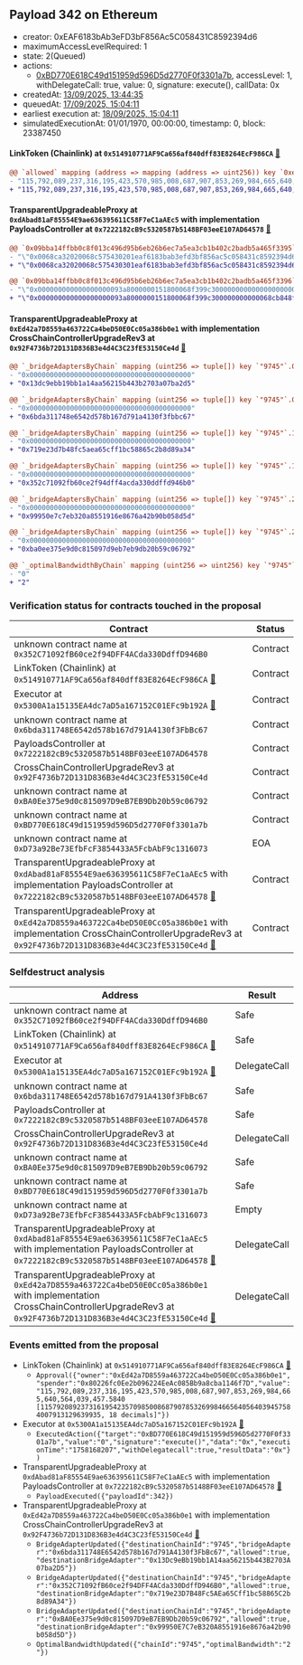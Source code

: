 ## Payload 342 on Ethereum

- creator: 0xEAF6183bAb3eFD3bF856Ac5C058431C8592394d6
- maximumAccessLevelRequired: 1
- state: 2(Queued)
- actions:
  - [0xBD770E618C49d151959d596D5d2770F0f3301a7b](https://etherscan.io/tx/0xBD770E618C49d151959d596D5d2770F0f3301a7b), accessLevel: 1, withDelegateCall: true, value: 0, signature: execute(), callData: 0x
- createdAt: [13/09/2025, 13:44:35](https://etherscan.io/tx/0xe8fc8660abe305eeb6cefd578a9280baab966e7984acc3050ae6961f62084349)
- queuedAt: [17/09/2025, 15:04:11](https://etherscan.io/tx/0xd0daf348c214d015f4e2e7478b4e14ccb3b808c10ed454a73e67d7269ced6f63)
- earliest execution at: [18/09/2025, 15:04:11](https://www.epochconverter.com/countdown?q=1758207851)
- simulatedExecutionAt: 01/01/1970, 00:00:00, timestamp: 0, block: 23387450
#### LinkToken (Chainlink) at `0x514910771AF9Ca656af840dff83E8264EcF986CA` [:ghost:](https://github.com/bgd-labs/aave-address-book  "AaveV2Ethereum.ASSETS.LINK.UNDERLYING")

```diff
@@ `allowed` mapping (address => mapping (address => uint256)) key `0xed42a7d8559a463722ca4bed50e0cc05a386b0e1`.0x80226fc0ee2b096224eeac085bb9a8cba1146f7d @@
- "115,792,089,237,316,195,423,570,985,008,687,907,853,269,984,665,640,564,039,452.8190 [115792089237316195423570985008687907853269984665640564039452819038109223761790, 18 decimals]"
+ "115,792,089,237,316,195,423,570,985,008,687,907,853,269,984,665,640,564,039,457.5840 [115792089237316195423570985008687907853269984665640564039457584007913129639935, 18 decimals]"

```
#### TransparentUpgradeableProxy at `0xdAbad81aF85554E9ae636395611C58F7eC1aAEc5` with implementation PayloadsController at `0x7222182cB9c5320587b5148BF03eeE107AD64578` [:ghost:](https://github.com/bgd-labs/aave-address-book  "GovernanceV3Ethereum.PAYLOADS_CONTROLLER")

```diff
@@ `0x09bba14ffbb0c8f013c496d95b6eb26b6ec7a5ea3cb1b402c2badb5a465f3395` raw  @@
- "\"0x0068ca32020068c575430201eaf6183bab3efd3bf856ac5c058431c8592394d6\""
+ "\"0x0068ca32020068c575430301eaf6183bab3efd3bf856ac5c058431c8592394d6\""

@@ `0x09bba14ffbb0c8f013c496d95b6eb26b6ec7a5ea3cb1b402c2badb5a465f3396` raw  @@
- "\"0x000000000000000000093a8000000151800068f399c300000000000000000000\""
+ "\"0x000000000000000000093a8000000151800068f399c300000000000068cb848f\""

```
#### TransparentUpgradeableProxy at `0xEd42a7D8559a463722Ca4beD50E0Cc05a386b0e1` with implementation CrossChainControllerUpgradeRev3 at `0x92F4736b72D131D836B3e4d4C3C23fE53150Ce4d` [:ghost:](https://github.com/bgd-labs/aave-address-book  "GovernanceV3Ethereum.CROSS_CHAIN_CONTROLLER")

```diff
@@ `_bridgeAdaptersByChain` mapping (uint256 => tuple[]) key `"9745"`.0.destinationBridgeAdapter @@
- "0x0000000000000000000000000000000000000000"
+ "0x13dc9ebb19bb1a14aa56215b443b2703a07ba2d5"

@@ `_bridgeAdaptersByChain` mapping (uint256 => tuple[]) key `"9745"`.0.currentChainBridgeAdapter @@
- "0x0000000000000000000000000000000000000000"
+ "0x6bda311748e6542d578b167d791a4130f3fbbc67"

@@ `_bridgeAdaptersByChain` mapping (uint256 => tuple[]) key `"9745"`.1.destinationBridgeAdapter @@
- "0x0000000000000000000000000000000000000000"
+ "0x719e23d7b48fc5aea65cff1bc58865c2b8d89a34"

@@ `_bridgeAdaptersByChain` mapping (uint256 => tuple[]) key `"9745"`.1.currentChainBridgeAdapter @@
- "0x0000000000000000000000000000000000000000"
+ "0x352c71092fb60ce2f94dff4acda330ddffd946b0"

@@ `_bridgeAdaptersByChain` mapping (uint256 => tuple[]) key `"9745"`.2.destinationBridgeAdapter @@
- "0x0000000000000000000000000000000000000000"
+ "0x99950e7c7eb320a8551916e8676a42b90b058d5d"

@@ `_bridgeAdaptersByChain` mapping (uint256 => tuple[]) key `"9745"`.2.currentChainBridgeAdapter @@
- "0x0000000000000000000000000000000000000000"
+ "0xba0ee375e9d0c815097d9eb7eb9db20b59c06792"

@@ `_optimalBandwidthByChain` mapping (uint256 => uint256) key `"9745"` @@
- "0"
+ "2"

```
### Verification status for contracts touched in the proposal

| Contract | Status |
|---------|------------|
| unknown contract name at `0x352C71092fB60ce2f94DFF4ACda330DdffD946B0` | Contract |
| LinkToken (Chainlink) at `0x514910771AF9Ca656af840dff83E8264EcF986CA` [:ghost:](https://github.com/bgd-labs/aave-address-book  "AaveV2Ethereum.ASSETS.LINK.UNDERLYING") | Contract |
| Executor at `0x5300A1a15135EA4dc7aD5a167152C01EFc9b192A` [:ghost:](https://github.com/bgd-labs/aave-address-book  "AaveV2Ethereum.POOL_ADMIN") | Contract |
| unknown contract name at `0x6bda311748E6542d578b167d791A4130f3FbBc67` | Contract |
| PayloadsController at `0x7222182cB9c5320587b5148BF03eeE107AD64578` | Contract |
| CrossChainControllerUpgradeRev3 at `0x92F4736b72D131D836B3e4d4C3C23fE53150Ce4d` | Contract |
| unknown contract name at `0xBA0Ee375e9d0c815097D9eB7EB9Db20b59c06792` | Contract |
| unknown contract name at `0xBD770E618C49d151959d596D5d2770F0f3301a7b` | Contract |
| unknown contract name at `0xD73a92Be73EfbFcF3854433A5FcbAbF9c1316073` | EOA |
| TransparentUpgradeableProxy at `0xdAbad81aF85554E9ae636395611C58F7eC1aAEc5` with implementation PayloadsController at `0x7222182cB9c5320587b5148BF03eeE107AD64578` [:ghost:](https://github.com/bgd-labs/aave-address-book  "GovernanceV3Ethereum.PAYLOADS_CONTROLLER") | Contract |
| TransparentUpgradeableProxy at `0xEd42a7D8559a463722Ca4beD50E0Cc05a386b0e1` with implementation CrossChainControllerUpgradeRev3 at `0x92F4736b72D131D836B3e4d4C3C23fE53150Ce4d` [:ghost:](https://github.com/bgd-labs/aave-address-book  "GovernanceV3Ethereum.CROSS_CHAIN_CONTROLLER") | Contract |

### Selfdestruct analysis

| Address | Result |
|---------|------------|
| unknown contract name at `0x352C71092fB60ce2f94DFF4ACda330DdffD946B0` | Safe |
| LinkToken (Chainlink) at `0x514910771AF9Ca656af840dff83E8264EcF986CA` [:ghost:](https://github.com/bgd-labs/aave-address-book  "AaveV2Ethereum.ASSETS.LINK.UNDERLYING") | Safe |
| Executor at `0x5300A1a15135EA4dc7aD5a167152C01EFc9b192A` [:ghost:](https://github.com/bgd-labs/aave-address-book  "AaveV2Ethereum.POOL_ADMIN") | DelegateCall |
| unknown contract name at `0x6bda311748E6542d578b167d791A4130f3FbBc67` | Safe |
| PayloadsController at `0x7222182cB9c5320587b5148BF03eeE107AD64578` | Safe |
| CrossChainControllerUpgradeRev3 at `0x92F4736b72D131D836B3e4d4C3C23fE53150Ce4d` | DelegateCall |
| unknown contract name at `0xBA0Ee375e9d0c815097D9eB7EB9Db20b59c06792` | Safe |
| unknown contract name at `0xBD770E618C49d151959d596D5d2770F0f3301a7b` | Safe |
| unknown contract name at `0xD73a92Be73EfbFcF3854433A5FcbAbF9c1316073` | Empty |
| TransparentUpgradeableProxy at `0xdAbad81aF85554E9ae636395611C58F7eC1aAEc5` with implementation PayloadsController at `0x7222182cB9c5320587b5148BF03eeE107AD64578` [:ghost:](https://github.com/bgd-labs/aave-address-book  "GovernanceV3Ethereum.PAYLOADS_CONTROLLER") | DelegateCall |
| TransparentUpgradeableProxy at `0xEd42a7D8559a463722Ca4beD50E0Cc05a386b0e1` with implementation CrossChainControllerUpgradeRev3 at `0x92F4736b72D131D836B3e4d4C3C23fE53150Ce4d` [:ghost:](https://github.com/bgd-labs/aave-address-book  "GovernanceV3Ethereum.CROSS_CHAIN_CONTROLLER") | DelegateCall |

### Events emitted from the proposal

- LinkToken (Chainlink) at `0x514910771AF9Ca656af840dff83E8264EcF986CA` [:ghost:](https://github.com/bgd-labs/aave-address-book  "AaveV2Ethereum.ASSETS.LINK.UNDERLYING")
  - `Approval({"owner":"0xEd42a7D8559a463722Ca4beD50E0Cc05a386b0e1","spender":"0x80226fc0Ee2b096224EeAc085Bb9a8cba1146f7D","value":"115,792,089,237,316,195,423,570,985,008,687,907,853,269,984,665,640,564,039,457.5840 [115792089237316195423570985008687907853269984665640564039457584007913129639935, 18 decimals]"})`
- Executor at `0x5300A1a15135EA4dc7aD5a167152C01EFc9b192A` [:ghost:](https://github.com/bgd-labs/aave-address-book  "AaveV2Ethereum.POOL_ADMIN")
  - `ExecutedAction({"target":"0xBD770E618C49d151959d596D5d2770F0f3301a7b","value":"0","signature":"execute()","data":"0x","executionTime":"1758168207","withDelegatecall":true,"resultData":"0x"})`
- TransparentUpgradeableProxy at `0xdAbad81aF85554E9ae636395611C58F7eC1aAEc5` with implementation PayloadsController at `0x7222182cB9c5320587b5148BF03eeE107AD64578` [:ghost:](https://github.com/bgd-labs/aave-address-book  "GovernanceV3Ethereum.PAYLOADS_CONTROLLER")
  - `PayloadExecuted({"payloadId":342})`
- TransparentUpgradeableProxy at `0xEd42a7D8559a463722Ca4beD50E0Cc05a386b0e1` with implementation CrossChainControllerUpgradeRev3 at `0x92F4736b72D131D836B3e4d4C3C23fE53150Ce4d` [:ghost:](https://github.com/bgd-labs/aave-address-book  "GovernanceV3Ethereum.CROSS_CHAIN_CONTROLLER")
  - `BridgeAdapterUpdated({"destinationChainId":"9745","bridgeAdapter":"0x6bda311748E6542d578b167d791A4130f3FbBc67","allowed":true,"destinationBridgeAdapter":"0x13Dc9eBb19bb1A14aa56215b443B2703A07ba2D5"})`
  - `BridgeAdapterUpdated({"destinationChainId":"9745","bridgeAdapter":"0x352C71092fB60ce2f94DFF4ACda330DdffD946B0","allowed":true,"destinationBridgeAdapter":"0x719e23D7B48Fc5AEa65Cff1bc58865C2b8d89A34"})`
  - `BridgeAdapterUpdated({"destinationChainId":"9745","bridgeAdapter":"0xBA0Ee375e9d0c815097D9eB7EB9Db20b59c06792","allowed":true,"destinationBridgeAdapter":"0x99950E7C7eB320A8551916e8676a42b90b058d5D"})`
  - `OptimalBandwidthUpdated({"chainId":"9745","optimalBandwidth":"2"})`
